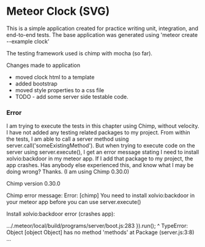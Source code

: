 # Meteor Clock (SVG)

This is a simple application created for practice writing unit, integration, and end-to-end tests. The base application was generated using 'meteor create --example clock'

The testing framework used is chimp with mocha (so far).

Changes made to application
* moved clock html to a template
* added bootstrap
* moved style properties to a css file
* TODO - add some server side testable code.


### Error
I am trying to execute the tests in this chapter using Chimp, without velocity. I have not added any testing related packages to my project. From within the tests, I am able to call a server method using server.call('someExistingMethod'). But when trying to execute code on the server using server.execute(), I get an error message stating I need to install xolvio:backdoor in my meteor app. If I add that package to my project, the app crashes. Has anybody else experienced this, and know what I may be doing wrong? Thanks. (I am using Chimp 0.30.0)

Chimp version 0.30.0

Chimp error message:
Error: [chimp] You need to install xolvio:backdoor in your meteor app before you can use server.execute()

Install xolvio:backdoor error (crashes app):

.../.meteor/local/build/programs/server/boot.js:283
}).run();
   ^
TypeError: Object [object Object] has no method 'methods'
    at Package (server.js:3:8)
    ...